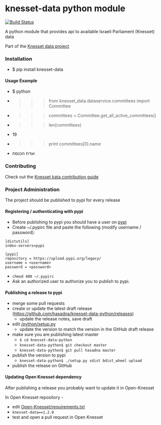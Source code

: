 knesset-data python module
==========================

[![Build Status](https://travis-ci.org/hasadna/knesset-data-python.svg?branch=master)](https://travis-ci.org/hasadna/knesset-data-python)

A python module that provides api to available Israeli Parliament (Knesset) data

Part of the [Knesset data project](https://github.com/hasadna/knesset-data/blob/master/README.md)

### Installation
* $ pip install knesset-data

#### Usage Example
* $ python
* >>> from knesset_data.dataservice.committees import Committee
* >>> committees = Committee.get_all_active_committees()
* >>> len(committees)
* 19
* >>> print committees[0].name
* ועדת הכנסת

### Contributing

Check out the [Knesset kata contribution guide](https://github.com/hasadna/knesset-data/blob/master/CONTRIBUTING.md)

### Project Administration

The project should be published to pypi for every release

#### Registering / authenticating with pypi

* Before publishing to pypi you should have a user on [pypi](https://pypi.python.org/pypi)
* Create ~/.pypirc file and paste the following (modify username / password):
```
[distutils]
index-servers=pypi

[pypi]
repository = https://upload.pypi.org/legacy/
username = <username>
password = <password>
```
* `chmod 400 ~/.pypirc`
* Ask an authorized user to authorize you to publish to pypi.

#### Publishing a release to pypi

* merge some pull requests
* create or update the latest draft release (https://github.com/hasadna/knesset-data-python/releases)
  * update the release notes, save draft
* edit [/python/setup.py](https://github.com/hasadna/knesset-data-python/edit/master/setup.py)
  * update the version to match the version in the GitHub draft release
* make sure you are publishing latest master
  * `$ cd knesset-data-python`
  * `knesset-data-python$ git checkout master`
  * `knesset-data-python$ git pull hasadna master`
* publish the version to pypi
  * `knesset-data-python$ ./setup.py sdist bdist_wheel upload`
* publish the release on GitHub

#### Updating Open Knesset dependency

After publishing a release you probably want to update it in Open-Knesset

In Open Knesset repository -

* edit [Open-Knesset/requirements.txt](https://github.com/hasadna/Open-Knesset/blob/master/requirements.txt)
* `knesset-data==1.2.0`
* test and open a pull request in Open Knesset
